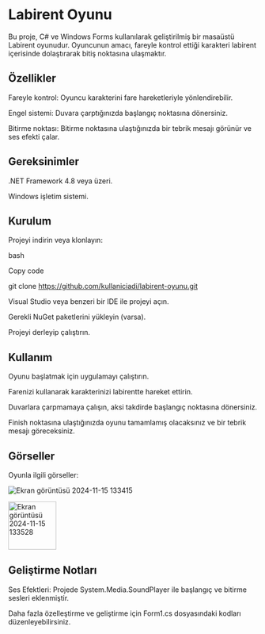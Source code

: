  # Labirent Oyunu
Bu proje, C# ve Windows Forms kullanılarak geliştirilmiş bir masaüstü Labirent oyunudur. Oyuncunun amacı, fareyle kontrol ettiği karakteri labirent içerisinde dolaştırarak bitiş noktasına ulaşmaktır.

## Özellikler
Fareyle kontrol: 
Oyuncu karakterini fare hareketleriyle yönlendirebilir.

Engel sistemi: 
Duvara çarptığınızda başlangıç noktasına dönersiniz.

Bitirme noktası: 
Bitirme noktasına ulaştığınızda bir tebrik mesajı görünür ve ses efekti çalar.

## Gereksinimler
.NET Framework 4.8 veya üzeri.

Windows işletim sistemi.

## Kurulum
Projeyi indirin veya klonlayın:

bash

Copy code

git clone https://github.com/kullaniciadi/labirent-oyunu.git  

Visual Studio veya benzeri bir IDE ile projeyi açın.

Gerekli NuGet paketlerini yükleyin (varsa).

Projeyi derleyip çalıştırın.

## Kullanım
Oyunu başlatmak için uygulamayı çalıştırın.

Farenizi kullanarak karakterinizi labirentte hareket ettirin.

Duvarlara çarpmamaya çalışın, aksi takdirde başlangıç noktasına dönersiniz.

Finish noktasına ulaştığınızda oyunu tamamlamış olacaksınız ve bir tebrik mesajı göreceksiniz.

## Görseller
Oyunla ilgili görseller:

![Ekran görüntüsü 2024-11-15 133415](https://github.com/user-attachments/assets/156046b3-2f01-48b8-ba74-6ae2ef0451f7)

<img width="97" alt="Ekran görüntüsü 2024-11-15 133528" src="https://github.com/user-attachments/assets/11fae920-d7ac-4717-8413-a11e7c5ad7ea">

## Geliştirme Notları
Ses Efektleri: Projede System.Media.SoundPlayer ile başlangıç ve bitirme sesleri eklenmiştir.

Daha fazla özelleştirme ve geliştirme için Form1.cs dosyasındaki kodları düzenleyebilirsiniz.
